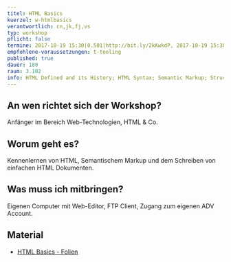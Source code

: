```yaml
---
titel: HTML Basics
kuerzel: w-htmlbasics
verantwortlich: cn,jk,fj,vs
typ: workshop
pflicht: false
termine: 2017-10-19 15:30|0.501|http://bit.ly/2kKwkdP, 2017-10-19 15:30|0.502|http://bit.ly/2hDRiGE
empfohlene-voraussetzungen: t-tooling
published: true
dauer: 180
raum: 3.102
info: HTML Defined and its History; HTML Syntax; Semantic Markup; Structure of HTML; Quick Tour of HTML; HTML Semantic Elements; Validation.
---
```


## An wen richtet sich der Workshop?
Anfänger im Bereich Web-Technologien, HTML & Co.

## Worum geht es?
Kennenlernen von HTML, Semantischem Markup und dem Schreiben von einfachen HTML Dokumenten.

## Was muss ich mitbringen?
Eigenen Computer mit Web-Editor, FTP Client, Zugang zum eigenen ADV Account.

## Material
- [HTML Basics - Folien](../../download/html-basics.pdf)